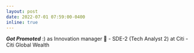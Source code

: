 ```yaml
---
layout: post
date: 2022-07-01 07:59:00-0400
inline: true
---
```


***Got Promoted*** :) as Innovation manager 🥳 - SDE-2 (Tech Analyst 2) at Citi - Citi Global Wealth
